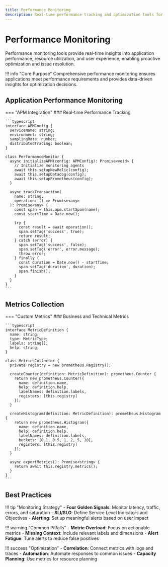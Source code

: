 ```yaml
---
title: Performance Monitoring
description: Real-time performance tracking and optimization tools for AI-assisted applications.
---
```


# Performance Monitoring

Performance monitoring tools provide real-time insights into application performance, resource utilization, and user experience, enabling proactive optimization and issue resolution.

!!! info "Core Purpose"
    Comprehensive performance monitoring ensures applications meet performance requirements and provides data-driven insights for optimization decisions.

## Application Performance Monitoring

=== "APM Integration"
    ### Real-time Performance Tracking
    
    ```typescript
    interface APMConfig {
      serviceName: string;
      environment: string;
      samplingRate: number;
      distributedTracing: boolean;
    }
    
    class PerformanceMonitor {
      async initializeAPM(config: APMConfig): Promise<void> {
        // Initialize monitoring agents
        await this.setupNewRelic(config);
        await this.setupDatadog(config);
        await this.setupPrometheus(config);
      }
      
      async trackTransaction(
        name: string,
        operation: () => Promise<any>
      ): Promise<any> {
        const span = this.apm.startSpan(name);
        const startTime = Date.now();
        
        try {
          const result = await operation();
          span.setTag('success', true);
          return result;
        } catch (error) {
          span.setTag('success', false);
          span.setTag('error', error.message);
          throw error;
        } finally {
          const duration = Date.now() - startTime;
          span.setTag('duration', duration);
          span.finish();
        }
      }
    }
    ```

## Metrics Collection

=== "Custom Metrics"
    ### Business and Technical Metrics
    
    ```typescript
    interface MetricDefinition {
      name: string;
      type: MetricType;
      labels: string[];
      help: string;
    }
    
    class MetricsCollector {
      private registry = new prometheus.Registry();
      
      createCounter(definition: MetricDefinition): prometheus.Counter {
        return new prometheus.Counter({
          name: definition.name,
          help: definition.help,
          labelNames: definition.labels,
          registers: [this.registry]
        });
      }
      
      createHistogram(definition: MetricDefinition): prometheus.Histogram {
        return new prometheus.Histogram({
          name: definition.name,
          help: definition.help,
          labelNames: definition.labels,
          buckets: [0.1, 0.5, 1, 2, 5, 10],
          registers: [this.registry]
        });
      }
      
      async exportMetrics(): Promise<string> {
        return await this.registry.metrics();
      }
    }
    ```

## Best Practices

!!! tip "Monitoring Strategy"
    - **Four Golden Signals**: Monitor latency, traffic, errors, and saturation
    - **SLI/SLO**: Define Service Level Indicators and Objectives
    - **Alerting**: Set up meaningful alerts based on user impact

!!! warning "Common Pitfalls"
    - **Metric Overload**: Focus on actionable metrics
    - **Missing Context**: Include relevant labels and dimensions
    - **Alert Fatigue**: Tune alerts to reduce false positives

!!! success "Optimization"
    - **Correlation**: Connect metrics with logs and traces
    - **Automation**: Automate responses to common issues
    - **Capacity Planning**: Use metrics for resource planning
